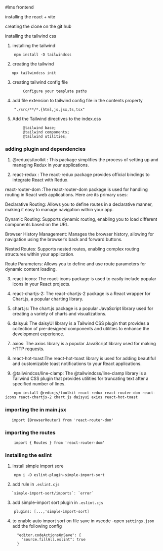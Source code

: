 #lms frontend

installing the react + vite 

creating the clone  on the git hub

installing the tailwind css

1. installing the tailwind
```
    npm install -D tailwindcss
```
2. creating the tailwind 
```
   npx tailwindcss init
```
3. creating tailwind config file

```
        Configure your template paths
```
4. add file extension to tailwind config file in the contents property

```
    "./src/**/*.{html,js,jsx,ts,tsx"
```

5. Add the Tailwind directives to the index.css

```
        @tailwind base;
        @tailwind components;
        @tailwind utilities;
```

### adding plugin and dependencies

  
  1. @reduxjs/toolkit : This package simplifies the    process of setting up and managing Redux in your applications.

  2. react-redux : The react-redux package provides official bindings to integrate React with Redux.

  react-router-dom :The react-router-dom package is used for handling routing in React web applications. Here are its primary uses:

  Declarative Routing: Allows you to define routes in a declarative manner, making it easy to manage navigation within your app.

  Dynamic Routing: Supports dynamic routing, enabling you to load different components based on the URL.

  Browser History Management: Manages the browser history, allowing for navigation using the browser’s back and forward buttons.

  Nested Routes: Supports nested routes, enabling complex routing structures within your application.

  Route Parameters: Allows you to define and use route parameters for dynamic content loading.

  3. react-icons: The react-icons package is used to  easily include popular icons in your React projects.

  4. react-chartjs-2: The react-chartjs-2 package is a React wrapper for Chart.js, a popular charting library.

  5. chart.js: The chart.js package is a popular JavaScript library used for creating a variety of charts and visualizations.

  6. daisyui: The daisyUI library is a Tailwind CSS plugin that provides a collection of pre-designed components and utilities to enhance the development experience.

  7. axios: The axios library is a popular JavaScript library used for making HTTP requests.

  8. react-hot-toast:The react-hot-toast library is used for adding beautiful and customizable toast notifications to your React applications.
  
  9. @tailwindcss/line-clamp: The @tailwindcss/line-clamp library is a Tailwind CSS plugin that provides utilities for truncating text after a specified number of lines.

```
    npm install @reduxjs/toolkit react-redux react-router-dom react-icons react-chartjs-2 chart.js daisyui axios react-hot-toast
```


### importing the <BrowserRouter> in main.jsx
```
   import {BrowserRouter} from 'react-router-dom'
```

### importing the routes

```
    import { Routes } from 'react-router-dom'
```

### installing the eslint
1. install simple import sore

```
    npm i -D eslint-plugin-simple-import-sort
```
2. add rule in `.eslint.cjs`

```
   `simple-import-sort/imports`: `error`
```
3. add simple-import sort plugin in `.eslint.cjs`

```
    plugins: [...,'simple-import-sort]
```

4. to enable auto import sort on file save in vscode
    -open `settings.json`
    add the following config
    ```
      "editor.codeActionsOnSave": {
        "source.fillAll.eslint": true
      }
    ```